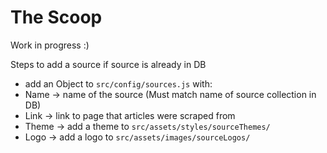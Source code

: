 # The Scoop

Work in progress :)


Steps to add a source if source is already in DB
- add an Object to `src/config/sources.js` with:
- Name -> name of the source (Must match name of source collection in DB)
- Link -> link to page that articles were scraped from
- Theme -> add a theme to `src/assets/styles/sourceThemes/`
- Logo -> add a logo to `src/assets/images/sourceLogos/`
